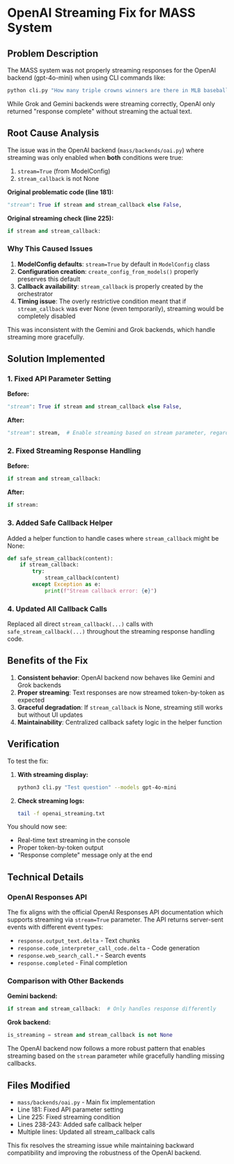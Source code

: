 # OpenAI Streaming Fix for MASS System

## Problem Description

The MASS system was not properly streaming responses for the OpenAI backend (gpt-4o-mini) when using CLI commands like:

```bash
python cli.py "How many triple crowns winners are there in MLB baseball?" --models grok-3-mini gemini-2.5-flash gpt-4o-mini
```

While Grok and Gemini backends were streaming correctly, OpenAI only returned "response complete" without streaming the actual text.

## Root Cause Analysis

The issue was in the OpenAI backend (`mass/backends/oai.py`) where streaming was only enabled when **both** conditions were true:

1. `stream=True` (from ModelConfig)
2. `stream_callback` is not None

**Original problematic code (line 181):**
```python
"stream": True if stream and stream_callback else False,
```

**Original streaming check (line 225):**
```python
if stream and stream_callback:
```

### Why This Caused Issues

1. **ModelConfig defaults**: `stream=True` by default in `ModelConfig` class
2. **Configuration creation**: `create_config_from_models()` properly preserves this default
3. **Callback availability**: `stream_callback` is properly created by the orchestrator
4. **Timing issue**: The overly restrictive condition meant that if `stream_callback` was ever None (even temporarily), streaming would be completely disabled

This was inconsistent with the Gemini and Grok backends, which handle streaming more gracefully.

## Solution Implemented

### 1. Fixed API Parameter Setting
**Before:**
```python
"stream": True if stream and stream_callback else False,
```

**After:**
```python
"stream": stream,  # Enable streaming based on stream parameter, regardless of callback
```

### 2. Fixed Streaming Response Handling
**Before:**
```python
if stream and stream_callback:
```

**After:**
```python
if stream:
```

### 3. Added Safe Callback Helper
Added a helper function to handle cases where `stream_callback` might be None:

```python
def safe_stream_callback(content):
    if stream_callback:
        try:
            stream_callback(content)
        except Exception as e:
            print(f"Stream callback error: {e}")
```

### 4. Updated All Callback Calls
Replaced all direct `stream_callback(...)` calls with `safe_stream_callback(...)` throughout the streaming response handling code.

## Benefits of the Fix

1. **Consistent behavior**: OpenAI backend now behaves like Gemini and Grok backends
2. **Proper streaming**: Text responses are now streamed token-by-token as expected
3. **Graceful degradation**: If `stream_callback` is None, streaming still works but without UI updates
4. **Maintainability**: Centralized callback safety logic in the helper function

## Verification

To test the fix:

1. **With streaming display:**
   ```bash
   python3 cli.py "Test question" --models gpt-4o-mini
   ```

2. **Check streaming logs:**
   ```bash
   tail -f openai_streaming.txt
   ```

You should now see:
- Real-time text streaming in the console
- Proper token-by-token output
- "Response complete" message only at the end

## Technical Details

### OpenAI Responses API
The fix aligns with the official OpenAI Responses API documentation which supports streaming via `stream=True` parameter. The API returns server-sent events with different event types:

- `response.output_text.delta` - Text chunks
- `response.code_interpreter_call_code.delta` - Code generation
- `response.web_search_call.*` - Search events
- `response.completed` - Final completion

### Comparison with Other Backends

**Gemini backend:**
```python
if stream and stream_callback:  # Only handles response differently
```

**Grok backend:**
```python
is_streaming = stream and stream_callback is not None
```

The OpenAI backend now follows a more robust pattern that enables streaming based on the `stream` parameter while gracefully handling missing callbacks.

## Files Modified

- `mass/backends/oai.py` - Main fix implementation
- Line 181: Fixed API parameter setting
- Line 225: Fixed streaming condition
- Lines 238-243: Added safe callback helper
- Multiple lines: Updated all stream_callback calls

This fix resolves the streaming issue while maintaining backward compatibility and improving the robustness of the OpenAI backend. 